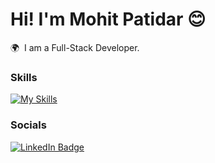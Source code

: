 Hi! I'm Mohit Patidar 😊
========================================================================================================================================

🌍  I am a Full-Stack Developer.
<br/>

### Skills

[![My Skills](https://skillicons.dev/icons?i=html,css,js,react,tailwind,bootstrap,java)](https://skillicons.dev)
<br/>

### Socials

<div id="badges">
  <a href="https://www.linkedin.com/in/mohitpatidardev/">
    <img src="https://img.shields.io/badge/LinkedIn-blue?style=for-the-badge&logo=linkedin&logoColor=white" alt="LinkedIn Badge"/>
  </a>
</div>


